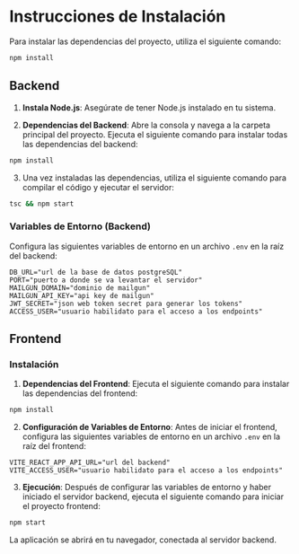 # Instrucciones de Instalación

Para instalar las dependencias del proyecto, utiliza el siguiente comando:

```bash
npm install
```

## Backend

1. **Instala Node.js**: Asegúrate de tener Node.js instalado en tu sistema.

2. **Dependencias del Backend**: Abre la consola y navega a la carpeta principal del proyecto. Ejecuta el siguiente comando para instalar todas las dependencias del backend:

```bash
npm install
```

3. Una vez instaladas las dependencias, utiliza el siguiente comando para compilar el código y ejecutar el servidor:

```bash
tsc && npm start
```

### Variables de Entorno (Backend)

Configura las siguientes variables de entorno en un archivo `.env` en la raíz del backend:

```env
DB_URL="url de la base de datos postgreSQL"
PORT="puerto a donde se va levantar el servidor"
MAILGUN_DOMAIN="dominio de mailgun"
MAILGUN_API_KEY="api key de mailgun"
JWT_SECRET="json web token secret para generar los tokens"
ACCESS_USER="usuario habilidato para el acceso a los endpoints"
```

## Frontend

### Instalación

1. **Dependencias del Frontend**: Ejecuta el siguiente comando para instalar las dependencias del frontend:

```bash
npm install
```

2. **Configuración de Variables de Entorno**: Antes de iniciar el frontend, configura las siguientes variables de entorno en un archivo `.env` en la raíz del frontend:

```env
VITE_REACT_APP_API_URL="url del backend"
VITE_ACCESS_USER="usuario habilidato para el acceso a los endpoints"
```

3. **Ejecución**: Después de configurar las variables de entorno y haber iniciado el servidor backend, ejecuta el siguiente comando para iniciar el proyecto frontend:

```bash
npm start
```
La aplicación se abrirá en tu navegador, conectada al servidor backend.